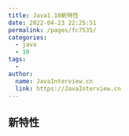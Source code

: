 ```yaml
---
title: Java1.10新特性
date: 2022-04-23 22:25:51
permalink: /pages/fc7535/
categories:
  - java
  - 10
tags:
  - 
author: 
  name: JavaInterview.cn
  link: https://JavaInterview.cn
---
```


## 新特性